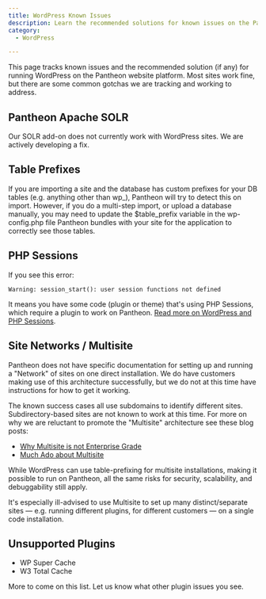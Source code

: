 ```yaml
---
title: WordPress Known Issues
description: Learn the recommended solutions for known issues on the Pantheon platform for Wordpress.
category:
  - WordPress

---
```


This page tracks known issues and the recommended solution (if any) for running WordPress on the Pantheon website platform. Most sites work fine, but there are some common gotchas we are tracking and working to address.

## Pantheon Apache SOLR

Our SOLR add-on does not currently work with WordPress sites. We are actively developing a fix.

## Table Prefixes

If you are importing a site and the database has custom prefixes for your DB tables (e.g. anything other than wp\_), Pantheon will try to detect this on import. However, if you do a multi-step import, or upload a database manually, you may need to update the $table\_prefix variable in the wp-config.php file Pantheon bundles with your site for the application to correctly see those tables.

## PHP Sessions

If you see this error:

    Warning: session_start(): user session functions not defined

It means you have some code (plugin or theme) that's using PHP Sessions, which require a plugin to work on Pantheon. [Read more on WordPress and PHP Sessions](/docs/articles/wordpress/wordpress-and-php-sessions/).

## Site Networks / Multisite

Pantheon does not have specific documentation for setting up and running a "Network" of sites on one direct installation. We do have customers making use of this architecture successfully, but we do not at this time have instructions for how to get it working.

The known success cases all use subdomains to identify different sites. Subdirectory-based sites are not known to work at this time. For more on why we are reluctant to promote the "Multisite" architecture see these blog posts:

- [Why Multisite is not Enterprise Grade](https://www.getpantheon.com/blog/drupal-multisite-not-enterprise-grade)
- [Much Ado about Multisite](https://www.getpantheon.com/blog/much-ado-about-drupal-multisite)

While WordPress can use table-prefixing for multisite installations, making it possible to run on Pantheon, all the same risks for security, scalability, and debuggability still apply.

It's especially ill-advised to use Multisite to set up many distinct/separate sites — e.g. running different plugins, for different customers — on a single code installation.

## Unsupported Plugins

- WP Super Cache
- W3 Total Cache

More to come on this list. Let us know what other plugin issues you see.
